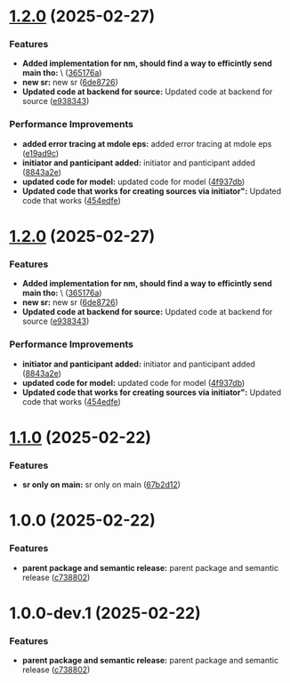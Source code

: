 # [1.2.0](https://github.com/leocodeio/echofeedai/compare/v1.1.0...v1.2.0) (2025-02-27)


### Features

* **Added implementation for nm, should find a way to efficintly send main tho:** \ ([365176a](https://github.com/leocodeio/echofeedai/commit/365176a25f442b54a8aec795cb429fb9a58931c8))
* **new sr:** new sr ([6de8726](https://github.com/leocodeio/echofeedai/commit/6de8726137c311eff5e0b1c3e8ab0c9a3d476c3e))
* **Updated code at backend for source:** Updated code at backend for source ([e938343](https://github.com/leocodeio/echofeedai/commit/e938343ed67d4a62ad1b98c81904f2f9fbedb6ac))


### Performance Improvements

* **added error tracing at mdole eps:** added error tracing at mdole eps ([e19ad9c](https://github.com/leocodeio/echofeedai/commit/e19ad9cda27131e93d4f5d301db0885bcc0b45cb))
* **initiator and panticipant added:** initiator and panticipant added ([8843a2e](https://github.com/leocodeio/echofeedai/commit/8843a2e008907a5ed39935784acdc91b02bef8ba))
* **updated code for model:** updated code for model ([4f937db](https://github.com/leocodeio/echofeedai/commit/4f937dbf513c6a313bcd20ae111a358fdfabe7cb))
* **Updated code that works for creating sources via initiator":** Updated code that works ([454edfe](https://github.com/leocodeio/echofeedai/commit/454edfead00dd16b555ad7bbeff7bd1f54c7411f))

# [1.2.0](https://github.com/leocodeio/echofeedai/compare/v1.1.0...v1.2.0) (2025-02-27)


### Features

* **Added implementation for nm, should find a way to efficintly send main tho:** \ ([365176a](https://github.com/leocodeio/echofeedai/commit/365176a25f442b54a8aec795cb429fb9a58931c8))
* **new sr:** new sr ([6de8726](https://github.com/leocodeio/echofeedai/commit/6de8726137c311eff5e0b1c3e8ab0c9a3d476c3e))
* **Updated code at backend for source:** Updated code at backend for source ([e938343](https://github.com/leocodeio/echofeedai/commit/e938343ed67d4a62ad1b98c81904f2f9fbedb6ac))


### Performance Improvements

* **initiator and panticipant added:** initiator and panticipant added ([8843a2e](https://github.com/leocodeio/echofeedai/commit/8843a2e008907a5ed39935784acdc91b02bef8ba))
* **updated code for model:** updated code for model ([4f937db](https://github.com/leocodeio/echofeedai/commit/4f937dbf513c6a313bcd20ae111a358fdfabe7cb))
* **Updated code that works for creating sources via initiator":** Updated code that works ([454edfe](https://github.com/leocodeio/echofeedai/commit/454edfead00dd16b555ad7bbeff7bd1f54c7411f))

# [1.1.0](https://github.com/leocodeio/echofeedai/compare/v1.0.0...v1.1.0) (2025-02-22)


### Features

* **sr only on main:** sr only on main ([67b2d12](https://github.com/leocodeio/echofeedai/commit/67b2d126480eed04dcf0f6676793f7e1a02dcac2))

# 1.0.0 (2025-02-22)


### Features

* **parent package and semantic release:** parent package and semantic release ([c738802](https://github.com/leocodeio/echofeedai/commit/c738802975da0cf5ae3adf90aa0999c1c20ba6b8))

# 1.0.0-dev.1 (2025-02-22)


### Features

* **parent package and semantic release:** parent package and semantic release ([c738802](https://github.com/leocodeio/echofeedai/commit/c738802975da0cf5ae3adf90aa0999c1c20ba6b8))
